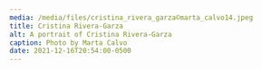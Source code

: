 ```yaml
---
media: /media/files/cristina_rivera_garza©marta_calvo14.jpeg
title: Cristina Rivera-Garza
alt: A portrait of Cristina Rivera-Garza
caption: Photo by Marta Calvo
date: 2021-12-16T20:54:00-0500
---
```

